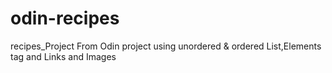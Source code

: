 # odin-recipes

 recipes_Project From Odin project using unordered & ordered List,Elements tag  and Links and Images